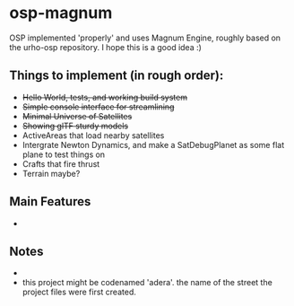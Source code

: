 # osp-magnum

OSP implemented 'properly' and uses Magnum Engine, roughly based on the
urho-osp repository. I hope this is a good idea :)

## Things to implement (in rough order):
* ~~Hello World, tests, and working build system~~
* ~~Simple console interface for streamlining~~
* ~~Minimal Universe of Satellites~~
* ~~Showing glTF sturdy models~~
* ActiveAreas that load nearby satellites
* Intergrate Newton Dynamics, and make a SatDebugPlanet as some flat plane to
  test things on
* Crafts that fire thrust
* Terrain maybe?

## Main Features
* 

## Notes
* 
* this project might be codenamed 'adera'. the name of the street the project
  files were first created.
